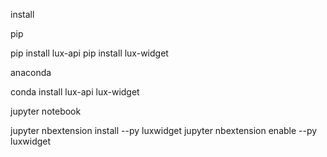 install

pip

pip install lux-api
pip install lux-widget


anaconda

conda install lux-api lux-widget


jupyter notebook


jupyter nbextension install --py luxwidget
jupyter nbextension enable --py luxwidget